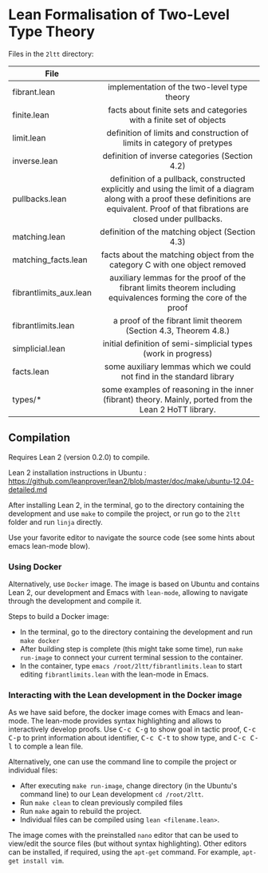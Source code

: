 # Lean Formalisation of Two-Level Type Theory

Files in the `2ltt` directory:

| File | |
|--------------------|:--------------------------------------------------------------------:
| fibrant.lean        | implementation of the two-level type theory
| finite.lean         | facts about finite sets and categories with a finite set of objects
| limit.lean          | definition of limits and construction of limits in category of pretypes
| inverse.lean        | definition of inverse categories (Section 4.2)
| pullbacks.lean      | definition of a pullback, constructed explicitly and using the limit of a diagram along with a proof these definitions are equivalent. Proof of that fibrations are closed under pullbacks.
| matching.lean       | definition of the matching object (Section 4.3)
| matching_facts.lean | facts about the matching object from the category C with one object removed
| fibrantlimits_aux.lean  | auxiliary lemmas for the proof of the fibrant limits theorem including equivalences forming the core of the proof
| fibrantlimits.lean  | a proof of the fibrant limit theorem (Section 4.3, Theorem 4.8.)
| simplicial.lean     | initial definition of semi-simplicial types (work in progress)
| facts.lean          | some auxiliary lemmas which we could not find in the standard library
| types/*             | some examples of reasoning in the inner (fibrant) theory. Mainly, ported from the Lean 2 HoTT library.

## Compilation

Requires Lean 2 (version 0.2.0) to compile.

Lean 2 installation instructions in Ubuntu : https://github.com/leanprover/lean2/blob/master/doc/make/ubuntu-12.04-detailed.md

After installing Lean 2, in the terminal, go to the directory containing the development and use ```make``` to compile the project, or run go to the `2ltt` folder and run ```linja``` directly.

Use your favorite editor to navigate the source code (see some hints about emacs lean-mode blow).

### Using Docker

Alternatively, use `Docker` image. The image is based on Ubuntu and contains Lean 2, our development and Emacs with `lean-mode`, allowing to navigate through the development and compile it.

Steps to build a Docker image:
* In the terminal, go to the directory containing the development and run `make docker`
* After building step is complete (this might take some time), run `make run-image` to connect your current terminal session to the container.
* In the container, type `emacs /root/2ltt/fibrantlimits.lean` to start editing `fibrantlimits.lean` with the lean-mode in Emacs.


### Interacting with the Lean development in the Docker image

As we have said before, the docker image comes with Emacs and lean-mode. The lean-mode provides syntax highlighting and allows to interactively develop proofs. 
Use <kbd>C-c C-g</kbd> to show goal in tactic proof, <kbd>C-c C-p</kbd> to print information about identifier, <kbd>C-c C-t</kbd> to show type, and <kbd>C-c C-l</kbd> to comple a lean file.

Alternatively, one can use the command line to compile the project or individual files:

* After executing `make run-image`, change directory (in the Ubuntu's command line) to our Lean development `cd /root/2ltt`.
* Run `make clean` to clean previously compiled files
* Run `make` again to rebuild the project.
* Individual files can be compiled using `lean <filename.lean>`.

The image comes with the preinstalled `nano` editor that can be used to view/edit the source files (but without syntax highlighting). Other editors can be installed, if required, using the `apt-get` command. For example, `apt-get install vim`.

